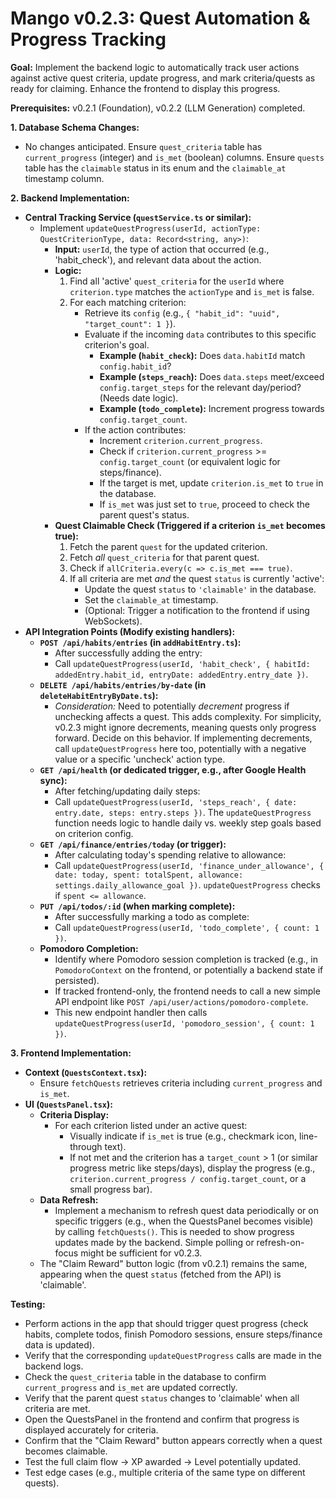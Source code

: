# Mango v0.2.3: Quest Automation & Progress Tracking

**Goal:** Implement the backend logic to automatically track user actions against active quest criteria, update progress, and mark criteria/quests as ready for claiming. Enhance the frontend to display this progress.

**Prerequisites:** v0.2.1 (Foundation), v0.2.2 (LLM Generation) completed.

**1. Database Schema Changes:**

- No changes anticipated. Ensure `quest_criteria` table has `current_progress` (integer) and `is_met` (boolean) columns. Ensure `quests` table has the `claimable` status in its enum and the `claimable_at` timestamp column.

**2. Backend Implementation:**

- **Central Tracking Service (`questService.ts` or similar):**
  - Implement `updateQuestProgress(userId, actionType: QuestCriterionType, data: Record<string, any>)`:
    - **Input:** `userId`, the type of action that occurred (e.g., 'habit_check'), and relevant data about the action.
    - **Logic:**
      1.  Find all 'active' `quest_criteria` for the `userId` where `criterion.type` matches the `actionType` and `is_met` is false.
      2.  For each matching criterion:
          - Retrieve its `config` (e.g., `{ "habit_id": "uuid", "target_count": 1 }`).
          - Evaluate if the incoming `data` contributes to this specific criterion's goal.
            - **Example (`habit_check`):** Does `data.habitId` match `config.habit_id`?
            - **Example (`steps_reach`):** Does `data.steps` meet/exceed `config.target_steps` for the relevant day/period? (Needs date logic).
            - **Example (`todo_complete`):** Increment progress towards `config.target_count`.
          - If the action contributes:
            - Increment `criterion.current_progress`.
            - Check if `criterion.current_progress` >= `config.target_count` (or equivalent logic for steps/finance).
            - If the target is met, update `criterion.is_met` to `true` in the database.
            - If `is_met` was just set to `true`, proceed to check the parent quest's status.
    - **Quest Claimable Check (Triggered if a criterion `is_met` becomes true):**
      1.  Fetch the parent `quest` for the updated criterion.
      2.  Fetch _all_ `quest_criteria` for that parent quest.
      3.  Check if `allCriteria.every(c => c.is_met === true)`.
      4.  If all criteria are met _and_ the quest `status` is currently 'active':
          - Update the quest `status` to `'claimable'` in the database.
          - Set the `claimable_at` timestamp.
          - (Optional: Trigger a notification to the frontend if using WebSockets).
- **API Integration Points (Modify existing handlers):**
  - **`POST /api/habits/entries` (in `addHabitEntry.ts`):**
    - After successfully adding the entry:
    - Call `updateQuestProgress(userId, 'habit_check', { habitId: addedEntry.habit_id, entryDate: addedEntry.entry_date })`.
  - **`DELETE /api/habits/entries/by-date` (in `deleteHabitEntryByDate.ts`):**
    - _Consideration:_ Need to potentially _decrement_ progress if unchecking affects a quest. This adds complexity. For simplicity, v0.2.3 might ignore decrements, meaning quests only progress forward. Decide on this behavior. If implementing decrements, call `updateQuestProgress` here too, potentially with a negative value or a specific 'uncheck' action type.
  - **`GET /api/health` (or dedicated trigger, e.g., after Google Health sync):**
    - After fetching/updating daily steps:
    - Call `updateQuestProgress(userId, 'steps_reach', { date: entry.date, steps: entry.steps })`. The `updateQuestProgress` function needs logic to handle daily vs. weekly step goals based on criterion config.
  - **`GET /api/finance/entries/today` (or trigger):**
    - After calculating today's spending relative to allowance:
    - Call `updateQuestProgress(userId, 'finance_under_allowance', { date: today, spent: totalSpent, allowance: settings.daily_allowance_goal })`. `updateQuestProgress` checks if `spent <= allowance`.
  - **`PUT /api/todos/:id` (when marking complete):**
    - After successfully marking a todo as complete:
    - Call `updateQuestProgress(userId, 'todo_complete', { count: 1 })`.
  - **Pomodoro Completion:**
    - Identify where Pomodoro session completion is tracked (e.g., in `PomodoroContext` on the frontend, or potentially a backend state if persisted).
    - If tracked frontend-only, the frontend needs to call a new simple API endpoint like `POST /api/user/actions/pomodoro-complete`.
    - This new endpoint handler then calls `updateQuestProgress(userId, 'pomodoro_session', { count: 1 })`.

**3. Frontend Implementation:**

- **Context (`QuestsContext.tsx`):**
  - Ensure `fetchQuests` retrieves criteria including `current_progress` and `is_met`.
- **UI (`QuestsPanel.tsx`):**
  - **Criteria Display:**
    - For each criterion listed under an active quest:
      - Visually indicate if `is_met` is true (e.g., checkmark icon, line-through text).
      - If not met and the criterion has a `target_count` > 1 (or similar progress metric like steps/days), display the progress (e.g., `criterion.current_progress / config.target_count`, or a small progress bar).
  - **Data Refresh:**
    - Implement a mechanism to refresh quest data periodically or on specific triggers (e.g., when the QuestsPanel becomes visible) by calling `fetchQuests()`. This is needed to show progress updates made by the backend. Simple polling or refresh-on-focus might be sufficient for v0.2.3.
  - The "Claim Reward" button logic (from v0.2.1) remains the same, appearing when the quest `status` (fetched from the API) is 'claimable'.

**Testing:**

- Perform actions in the app that should trigger quest progress (check habits, complete todos, finish Pomodoro sessions, ensure steps/finance data is updated).
- Verify that the corresponding `updateQuestProgress` calls are made in the backend logs.
- Check the `quest_criteria` table in the database to confirm `current_progress` and `is_met` are updated correctly.
- Verify that the parent quest `status` changes to 'claimable' when all criteria are met.
- Open the QuestsPanel in the frontend and confirm that progress is displayed accurately for criteria.
- Confirm that the "Claim Reward" button appears correctly when a quest becomes claimable.
- Test the full claim flow -> XP awarded -> Level potentially updated.
- Test edge cases (e.g., multiple criteria of the same type on different quests).
